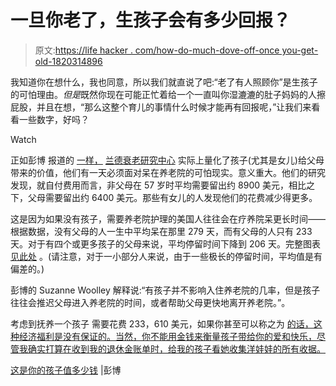 # 一旦你老了，生孩子会有多少回报？

> 原文:[https://life hacker . com/how-do-much-dove-off-once you-get-old-1820314896](https://lifehacker.com/how-much-does-having-kids-pay-off-once-you-get-old-1820314896)

我知道你在想什么，我也同意，所以我们就直说了吧:“老了有人照顾你”是生孩子的可怕理由。*但是*既然你现在可能正忙着给一个一直叫你湿漉漉的肚子妈妈的人擦屁股，并且在想，“那么这整个育儿的事情什么时候才能再有回报呢，”让我们来看看一些数字，好吗？

Watch

正如彭博 报道的 [一样，](https://www.bloomberg.com/news/articles/2017-08-28/this-is-the-best-long-term-care-insurance) [兰德衰老研究中心](http://hrsonline.isr.umich.edu/data/) 实际上量化了孩子(尤其是女儿)给父母带来的价值，他们有一天必须面对呆在养老院的可怕现实。意义重大。他们的研究发现，就自付费用而言，非父母在 57 岁时平均需要留出约 8900 美元，相比之下，父母需要留出约 6400 美元。那些有女儿的人发现他们的花费减少得更多。

这是因为如果没有孩子，需要养老院护理的美国人往往会在疗养院呆更长时间——根据数据，没有父母的人一生中平均呆在那里 279 天，而有父母的人只有 233 天。对于有四个或更多孩子的父母来说，平均停留时间下降到 206 天。完整图表 [见此处](https://www.bloomberg.com/news/articles/2017-08-28/this-is-the-best-long-term-care-insurance) 。(请注意，对于一小部分人来说，由于一些极长的停留时间，平均值是有偏差的。)

彭博的 Suzanne Woolley 解释说:“有孩子并不影响入住养老院的几率，但是孩子往往会推迟父母进入养老院的时间，或者帮助父母更快地离开养老院。”。

考虑到抚养一个孩子 需要花费 233，610 美元，如果你甚至可以称之为 [的话，这种经济福利是没有保证的。当然，你不能用金钱来衡量孩子带给你的爱和快乐，尽管我确实打算在收到我的退休金账单时，给我的孩子看她收集洋娃娃的所有收据。](http://money.cnn.com/2017/01/09/pf/cost-of-raising-a-child-2015/index.html)

[这是你的孩子值多少钱](https://www.bloomberg.com/news/articles/2017-08-28/this-is-the-best-long-term-care-insurance) |彭博
